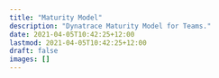 ```yaml
---
title: "Maturity Model"
description: "Dynatrace Maturity Model for Teams."
date: 2021-04-05T10:42:25+12:00
lastmod: 2021-04-05T10:42:25+12:00
draft: false
images: []
---
```

